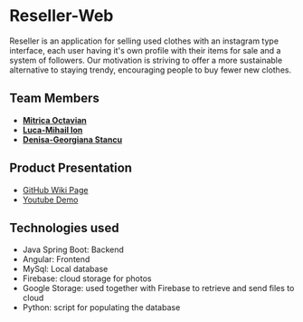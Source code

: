 # **Reseller-Web**

 Reseller is an application for selling used clothes with an instagram type interface, each user having it's own profile with their items for sale and a system of followers. Our motivation is striving to offer a more sustainable alternative to staying trendy, encouraging people to buy fewer new clothes. 
 
## **Team Members**

* [**Mitrica Octavian**](https://github.com/tavi22)
* [**Luca-Mihail Ion**](https://github.com/lucaion)
* [**Denisa-Georgiana Stancu**](https://github.com/StancuDenisaG)

## **Product Presentation**

* [GitHub Wiki Page](https://github.com/inginerie-software-22-23/proiect-inginerie-software-0x15/wiki)
* [Youtube Demo](https://youtu.be/sIWUHUQe10o)

## **Technologies used**

- Java Spring Boot: Backend
- Angular: Frontend
- MySql: Local database
- Firebase: cloud storage for photos
- Google Storage: used together with Firebase to retrieve and send files to cloud
- Python: script for populating the database
